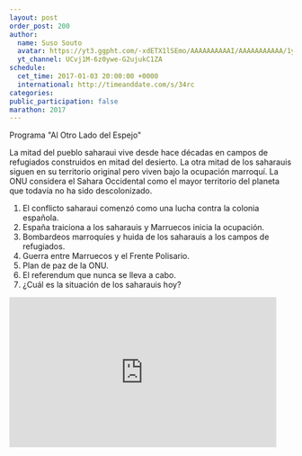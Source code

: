 ```yaml
---
layout: post
order_post: 200
author:
  name: Suso Souto
  avatar: https://yt3.ggpht.com/-xdETX1lSEmo/AAAAAAAAAAI/AAAAAAAAAAA/1y0gKH-J1MM/s88-c-k-no-mo-rj-c0xffffff/photo.jpg
  yt_channel: UCvj1M-6z0ywe-G2ujukC1ZA
schedule:
  cet_time: 2017-01-03 20:00:00 +0000
  international: http://timeanddate.com/s/34rc
categories:
public_participation: false
marathon: 2017
---
```

Programa "Al Otro Lado del Espejo"

La mitad del pueblo saharaui vive desde hace décadas en campos de refugiados construidos en mitad del desierto.
La otra mitad de los saharauis siguen en su territorio original pero viven bajo la ocupación marroquí. La ONU considera el Sahara Occidental como el mayor territorio del planeta que todavía no ha sido descolonizado.

1. El conflicto saharaui comenzó como una lucha contra la colonia española.
2. España traiciona a los saharauis y Marruecos inicia la ocupación.
3. Bombardeos marroquíes y huida de los saharauis a los campos de refugiados.
4. Guerra entre Marruecos y el Frente Polisario.
5. Plan de paz de la ONU.
6. El referendum que nunca se lleva a cabo.
7. ¿Cuál es la situación de los saharauis hoy?

<iframe width="475" height="267" src="https://www.youtube.com/embed/8eMItW_dv20" frameborder="0" allowfullscreen></iframe>
